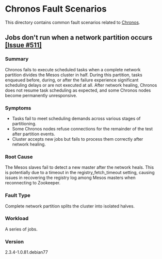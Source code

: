 # Chronos Fault Scenarios

This directory contains common fault scenarios related to [Chronos](https://github.com/mesos/chronos/).

## Jobs don't run when a network partition occurs  [[Issue #511]](https://github.com/mesos/chronos/issues/511)

### Summary
Chronos fails to execute scheduled tasks when a complete network partition divides the Mesos cluster in half. During this partition, tasks enqueued before, during, or after the failure experience significant scheduling delays or are not executed at all. After network healing, Chronos does not resume task scheduling as expected, and some Chronos nodes become permanently unresponsive.

### Symptoms 

* Tasks fail to meet scheduling demands across various stages of partitioning.
* Some Chronos nodes refuse connections for the remainder of the test after partition events.
* Cluster accepts new jobs but fails to process them correctly after network healing.


### Root Cause
The Mesos slaves fail to detect a new master after the network heals. This is potentially due to a timeout in the registry_fetch_timeout setting, causing issues in recovering the registry log among Mesos masters when reconnecting to Zookeeper.


### Fault Type

Complete network partition splits the cluster into isolated halves. 

### Workload

A series of jobs.


### Version

2.3.4-1.0.81.debian77
